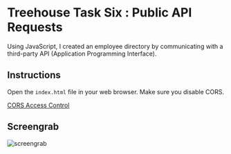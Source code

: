 # Treehouse Task Six : Public API Requests

Using JavaScript, I created an employee directory by communicating with a third-party API (Application Programming Interface).

## Instructions

Open the `index.html` file in your web browser. Make sure you disable CORS.

[CORS Access Control](https://chrome.google.com/webstore/detail/allow-cors-access-control/lhobafahddgcelffkeicbaginigeejlf)

## Screengrab

![screengrab](https://repository-images.githubusercontent.com/129600034/89a8ee00-2590-11eb-9326-a2f0178af5c2)
